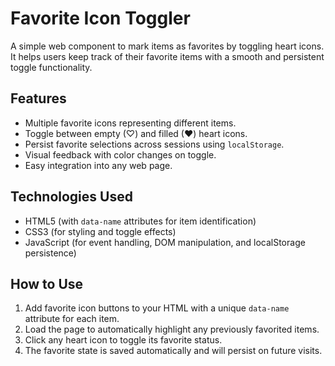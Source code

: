 # Favorite Icon Toggler

A simple web component to mark items as favorites by toggling heart icons. It helps users keep track of their favorite items with a smooth and persistent toggle functionality.

## Features

- Multiple favorite icons representing different items.
- Toggle between empty (♡) and filled (♥) heart icons.
- Persist favorite selections across sessions using `localStorage`.
- Visual feedback with color changes on toggle.
- Easy integration into any web page.

## Technologies Used

- HTML5 (with `data-name` attributes for item identification)
- CSS3 (for styling and toggle effects)
- JavaScript (for event handling, DOM manipulation, and localStorage persistence)

## How to Use

1. Add favorite icon buttons to your HTML with a unique `data-name` attribute for each item.
2. Load the page to automatically highlight any previously favorited items.
3. Click any heart icon to toggle its favorite status.
4. The favorite state is saved automatically and will persist on future visits.
